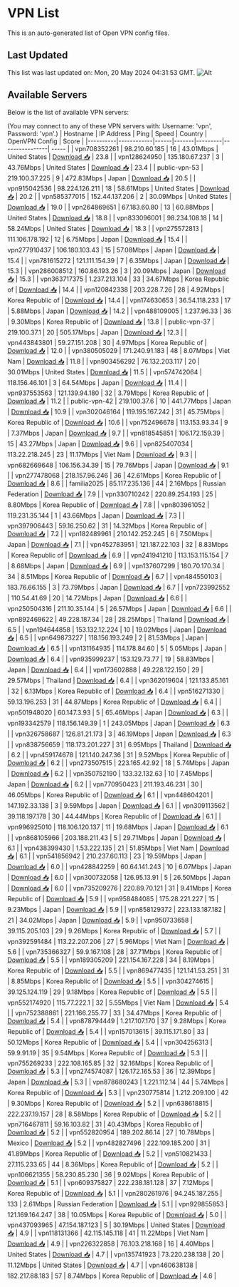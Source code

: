 # VPN List

This is an auto-generated list of Open VPN config files.

## Last Updated

This list was last updated on: Mon, 20 May 2024 04:31:53 GMT.
![Alt](https://repobeats.axiom.co/api/embed/186b98318ef1479477931607c1ad7d823f12451f.svg "Repobeats analytics image")

## Available Servers

Below is the list of available VPN servers:

(You may connect to any of these VPN servers with: Username: 'vpn', Password: 'vpn'.)
| Hostname | IP Address | Ping | Speed | Country | OpenVPN Config | Score |
|----------|------------|------|-------|---------|----------------| ----- |
| vpn708352261 | 98.210.60.185 | 16 | 43.01Mbps | United States | [Download 📥](./configs/server_0_US.ovpn) | 23.8 |
| vpn128624950 | 135.180.67.237 | 3 | 43.76Mbps | United States | [Download 📥](./configs/server_1_US.ovpn) | 23.4 |
| public-vpn-53 | 219.100.37.225 | 9 | 472.83Mbps | Japan | [Download 📥](./configs/server_2_JP.ovpn) | 20.5 |
| vpn915042536 | 98.224.126.211 | 18 | 58.61Mbps | United States | [Download 📥](./configs/server_3_US.ovpn) | 20.2 |
| vpn585377015 | 152.44.137.206 | 2 | 30.09Mbps | United States | [Download 📥](./configs/server_4_US.ovpn) | 19.0 |
| vpn264869651 | 67.183.60.80 | 13 | 60.88Mbps | United States | [Download 📥](./configs/server_5_US.ovpn) | 18.8 |
| vpn833096001 | 98.234.108.18 | 14 | 58.24Mbps | United States | [Download 📥](./configs/server_6_US.ovpn) | 18.3 |
| vpn275572813 | 111.106.178.192 | 12 | 6.75Mbps | Japan | [Download 📥](./configs/server_7_JP.ovpn) | 15.4 |
| vpn277910437 | 106.180.103.43 | 15 | 57.08Mbps | Japan | [Download 📥](./configs/server_8_JP.ovpn) | 15.4 |
| vpn781615272 | 121.111.154.39 | 7 | 6.35Mbps | Japan | [Download 📥](./configs/server_9_JP.ovpn) | 15.3 |
| vpn286008512 | 160.86.193.26 | 3 | 20.09Mbps | Japan | [Download 📥](./configs/server_10_JP.ovpn) | 15.3 |
| vpn363717375 | 1.237.213.104 | 33 | 34.67Mbps | Korea Republic of | [Download 📥](./configs/server_11_KR.ovpn) | 14.4 |
| vpn120842338 | 203.228.7.26 | 28 | 4.92Mbps | Korea Republic of | [Download 📥](./configs/server_12_KR.ovpn) | 14.4 |
| vpn174630653 | 36.54.118.233 | 17 | 5.88Mbps | Japan | [Download 📥](./configs/server_13_JP.ovpn) | 14.2 |
| vpn488109005 | 1.237.96.33 | 36 | 9.30Mbps | Korea Republic of | [Download 📥](./configs/server_14_KR.ovpn) | 13.8 |
| public-vpn-37 | 219.100.37.1 | 20 | 505.17Mbps | Japan | [Download 📥](./configs/server_15_JP.ovpn) | 12.3 |
| vpn443843801 | 59.27.151.208 | 30 | 4.97Mbps | Korea Republic of | [Download 📥](./configs/server_16_KR.ovpn) | 12.0 |
| vpn380505029 | 171.240.91.183 | 48 | 8.07Mbps | Viet Nam | [Download 📥](./configs/server_17_VN.ovpn) | 11.8 |
| vpn903456292 | 76.132.203.117 | 20 | 30.01Mbps | United States | [Download 📥](./configs/server_18_US.ovpn) | 11.5 |
| vpn574742064 | 118.156.46.101 | 3 | 64.54Mbps | Japan | [Download 📥](./configs/server_19_JP.ovpn) | 11.4 |
| vpn937553563 | 121.139.94.180 | 32 | 3.79Mbps | Korea Republic of | [Download 📥](./configs/server_20_KR.ovpn) | 11.2 |
| public-vpn-42 | 219.100.37.6 | 10 | 441.77Mbps | Japan | [Download 📥](./configs/server_21_JP.ovpn) | 10.9 |
| vpn302046164 | 119.195.167.242 | 31 | 45.75Mbps | Korea Republic of | [Download 📥](./configs/server_22_KR.ovpn) | 10.6 |
| vpn752496678 | 113.153.93.34 | 9 | 7.37Mbps | Japan | [Download 📥](./configs/server_23_JP.ovpn) | 9.7 |
| vpn818545851 | 106.172.159.39 | 15 | 43.27Mbps | Japan | [Download 📥](./configs/server_24_JP.ovpn) | 9.6 |
| vpn825407034 | 113.22.218.245 | 23 | 11.17Mbps | Viet Nam | [Download 📥](./configs/server_25_VN.ovpn) | 9.3 |
| vpn682669648 | 106.156.34.39 | 15 | 79.76Mbps | Japan | [Download 📥](./configs/server_26_JP.ovpn) | 9.1 |
| vpn277478068 | 218.157.96.246 | 36 | 42.61Mbps | Korea Republic of | [Download 📥](./configs/server_27_KR.ovpn) | 8.6 |
| familia2025 | 85.117.235.136 | 44 | 2.16Mbps | Russian Federation | [Download 📥](./configs/server_28_RU.ovpn) | 7.9 |
| vpn330710242 | 220.89.254.193 | 25 | 8.80Mbps | Korea Republic of | [Download 📥](./configs/server_29_KR.ovpn) | 7.8 |
| vpn803961052 | 119.231.35.144 | 1 | 43.66Mbps | Japan | [Download 📥](./configs/server_30_JP.ovpn) | 7.3 |
| vpn397906443 | 59.16.250.62 | 31 | 14.32Mbps | Korea Republic of | [Download 📥](./configs/server_31_KR.ovpn) | 7.2 |
| vpn182489961 | 210.142.252.245 | 6 | 7.50Mbps | Japan | [Download 📥](./configs/server_32_JP.ovpn) | 7.1 |
| vpn452783951 | 121.187.22.103 | 32 | 8.83Mbps | Korea Republic of | [Download 📥](./configs/server_33_KR.ovpn) | 6.9 |
| vpn241941210 | 113.153.115.154 | 7 | 8.68Mbps | Japan | [Download 📥](./configs/server_34_JP.ovpn) | 6.9 |
| vpn137607299 | 180.70.170.34 | 34 | 8.51Mbps | Korea Republic of | [Download 📥](./configs/server_35_KR.ovpn) | 6.7 |
| vpn484550103 | 183.76.66.155 | 3 | 73.79Mbps | Japan | [Download 📥](./configs/server_36_JP.ovpn) | 6.7 |
| vpn723992552 | 110.54.41.69 | 20 | 14.72Mbps | Japan | [Download 📥](./configs/server_37_JP.ovpn) | 6.6 |
| vpn250504316 | 211.10.35.144 | 5 | 26.57Mbps | Japan | [Download 📥](./configs/server_38_JP.ovpn) | 6.6 |
| vpn892469622 | 49.228.187.34 | 28 | 28.25Mbps | Thailand | [Download 📥](./configs/server_39_TH.ovpn) | 6.5 |
| vpn194644858 | 153.132.12.224 | 10 | 19.02Mbps | Japan | [Download 📥](./configs/server_40_JP.ovpn) | 6.5 |
| vpn649873227 | 118.156.193.249 | 2 | 81.53Mbps | Japan | [Download 📥](./configs/server_41_JP.ovpn) | 6.5 |
| vpn131164935 | 114.178.84.60 | 5 | 5.05Mbps | Japan | [Download 📥](./configs/server_42_JP.ovpn) | 6.4 |
| vpn935999237 | 153.129.73.77 | 19 | 58.83Mbps | Japan | [Download 📥](./configs/server_43_JP.ovpn) | 6.4 |
| vpn173602888 | 49.228.122.150 | 29 | 29.57Mbps | Thailand | [Download 📥](./configs/server_44_TH.ovpn) | 6.4 |
| vpn362019604 | 121.133.85.161 | 32 | 6.13Mbps | Korea Republic of | [Download 📥](./configs/server_45_KR.ovpn) | 6.4 |
| vpn516271330 | 59.13.196.253 | 31 | 44.87Mbps | Korea Republic of | [Download 📥](./configs/server_46_KR.ovpn) | 6.4 |
| vpn501948020 | 60.147.3.93 | 5 | 65.46Mbps | Japan | [Download 📥](./configs/server_47_JP.ovpn) | 6.3 |
| vpn193342579 | 118.156.149.39 | 1 | 243.05Mbps | Japan | [Download 📥](./configs/server_48_JP.ovpn) | 6.3 |
| vpn326758687 | 126.81.21.173 | 3 | 46.19Mbps | Japan | [Download 📥](./configs/server_49_JP.ovpn) | 6.3 |
| vpn838756659 | 118.173.201.227 | 31 | 6.95Mbps | Thailand | [Download 📥](./configs/server_50_TH.ovpn) | 6.2 |
| vpn459174678 | 121.140.247.36 | 31 | 9.52Mbps | Korea Republic of | [Download 📥](./configs/server_51_KR.ovpn) | 6.2 |
| vpn273507515 | 223.165.42.92 | 18 | 5.74Mbps | Japan | [Download 📥](./configs/server_52_JP.ovpn) | 6.2 |
| vpn350752190 | 133.32.132.63 | 10 | 7.45Mbps | Japan | [Download 📥](./configs/server_53_JP.ovpn) | 6.2 |
| vpn770950423 | 211.193.46.231 | 30 | 46.05Mbps | Korea Republic of | [Download 📥](./configs/server_54_KR.ovpn) | 6.1 |
| vpn448604201 | 147.192.33.138 | 3 | 9.59Mbps | Japan | [Download 📥](./configs/server_55_JP.ovpn) | 6.1 |
| vpn309113562 | 39.118.197.178 | 30 | 44.44Mbps | Korea Republic of | [Download 📥](./configs/server_56_KR.ovpn) | 6.1 |
| vpn996925010 | 118.106.120.137 | 11 | 19.68Mbps | Japan | [Download 📥](./configs/server_57_JP.ovpn) | 6.1 |
| vpn868105966 | 203.188.211.43 | 5 | 29.71Mbps | Japan | [Download 📥](./configs/server_58_JP.ovpn) | 6.1 |
| vpn438399430 | 1.53.222.135 | 21 | 51.85Mbps | Viet Nam | [Download 📥](./configs/server_59_VN.ovpn) | 6.1 |
| vpn541856942 | 210.237.60.113 | 23 | 19.59Mbps | Japan | [Download 📥](./configs/server_60_JP.ovpn) | 6.0 |
| vpn428842259 | 60.64.141.243 | 10 | 6.07Mbps | Japan | [Download 📥](./configs/server_61_JP.ovpn) | 6.0 |
| vpn300732058 | 126.95.13.91 | 5 | 26.50Mbps | Japan | [Download 📥](./configs/server_62_JP.ovpn) | 6.0 |
| vpn735209276 | 220.89.70.121 | 31 | 9.41Mbps | Korea Republic of | [Download 📥](./configs/server_63_KR.ovpn) | 5.9 |
| vpn958484085 | 175.28.221.227 | 15 | 9.23Mbps | Japan | [Download 📥](./configs/server_64_JP.ovpn) | 5.9 |
| vpn858129372 | 223.133.187.182 | 21 | 34.02Mbps | Japan | [Download 📥](./configs/server_65_JP.ovpn) | 5.9 |
| vpn950733658 | 39.115.205.103 | 29 | 9.26Mbps | Korea Republic of | [Download 📥](./configs/server_66_KR.ovpn) | 5.7 |
| vpn392591484 | 113.22.207.206 | 27 | 5.96Mbps | Viet Nam | [Download 📥](./configs/server_67_VN.ovpn) | 5.6 |
| vpn735366327 | 59.9.167.108 | 28 | 37.71Mbps | Korea Republic of | [Download 📥](./configs/server_68_KR.ovpn) | 5.5 |
| vpn189305209 | 221.154.167.228 | 34 | 8.19Mbps | Korea Republic of | [Download 📥](./configs/server_69_KR.ovpn) | 5.5 |
| vpn869477435 | 121.141.53.251 | 31 | 8.85Mbps | Korea Republic of | [Download 📥](./configs/server_70_KR.ovpn) | 5.5 |
| vpn304274615 | 39.125.124.119 | 29 | 9.18Mbps | Korea Republic of | [Download 📥](./configs/server_71_KR.ovpn) | 5.5 |
| vpn552174920 | 115.77.222.1 | 32 | 5.55Mbps | Viet Nam | [Download 📥](./configs/server_72_VN.ovpn) | 5.4 |
| vpn752388861 | 221.166.255.77 | 33 | 34.47Mbps | Korea Republic of | [Download 📥](./configs/server_73_KR.ovpn) | 5.4 |
| vpn878794449 | 1.217.107.170 | 37 | 9.28Mbps | Korea Republic of | [Download 📥](./configs/server_74_KR.ovpn) | 5.4 |
| vpn157013615 | 39.115.171.80 | 33 | 50.12Mbps | Korea Republic of | [Download 📥](./configs/server_75_KR.ovpn) | 5.4 |
| vpn304256313 | 59.9.91.19 | 35 | 9.54Mbps | Korea Republic of | [Download 📥](./configs/server_76_KR.ovpn) | 5.3 |
| vpn755269233 | 222.108.165.85 | 32 | 32.16Mbps | Korea Republic of | [Download 📥](./configs/server_77_KR.ovpn) | 5.3 |
| vpn274574087 | 126.172.165.53 | 36 | 12.39Mbps | Japan | [Download 📥](./configs/server_78_JP.ovpn) | 5.3 |
| vpn878680243 | 1.221.112.14 | 44 | 5.74Mbps | Korea Republic of | [Download 📥](./configs/server_79_KR.ovpn) | 5.3 |
| vpn230775814 | 1.212.209.100 | 42 | 9.30Mbps | Korea Republic of | [Download 📥](./configs/server_80_KR.ovpn) | 5.2 |
| vpn638618815 | 222.237.19.157 | 28 | 8.58Mbps | Korea Republic of | [Download 📥](./configs/server_81_KR.ovpn) | 5.2 |
| vpn716467811 | 59.16.103.82 | 31 | 40.43Mbps | Korea Republic of | [Download 📥](./configs/server_82_KR.ovpn) | 5.2 |
| vpn552820954 | 189.202.86.14 | 27 | 10.78Mbps | Mexico | [Download 📥](./configs/server_83_MX.ovpn) | 5.2 |
| vpn482827496 | 222.109.185.200 | 31 | 41.89Mbps | Korea Republic of | [Download 📥](./configs/server_84_KR.ovpn) | 5.2 |
| vpn510821433 | 27.115.233.65 | 44 | 8.36Mbps | Korea Republic of | [Download 📥](./configs/server_85_KR.ovpn) | 5.2 |
| vpn106621355 | 58.230.85.230 | 36 | 9.02Mbps | Korea Republic of | [Download 📥](./configs/server_86_KR.ovpn) | 5.1 |
| vpn609375827 | 222.238.181.128 | 37 | 7.12Mbps | Korea Republic of | [Download 📥](./configs/server_87_KR.ovpn) | 5.1 |
| vpn280261976 | 94.245.187.255 | 133 | 2.61Mbps | Russian Federation | [Download 📥](./configs/server_88_RU.ovpn) | 5.1 |
| vpn929855853 | 121.169.164.247 | 38 | 10.05Mbps | Korea Republic of | [Download 📥](./configs/server_89_KR.ovpn) | 5.0 |
| vpn437093965 | 47.154.187.123 | 5 | 30.19Mbps | United States | [Download 📥](./configs/server_90_US.ovpn) | 4.9 |
| vpn118131366 | 42.115.145.118 | 41 | 11.22Mbps | Viet Nam | [Download 📥](./configs/server_91_VN.ovpn) | 4.9 |
| vpn226322858 | 76.103.218.168 | 16 | 4.40Mbps | United States | [Download 📥](./configs/server_92_US.ovpn) | 4.7 |
| vpn135741923 | 73.220.238.138 | 20 | 11.12Mbps | United States | [Download 📥](./configs/server_93_US.ovpn) | 4.7 |
| vpn460638138 | 182.217.88.183 | 57 | 8.74Mbps | Korea Republic of | [Download 📥](./configs/server_94_KR.ovpn) | 4.6 |
